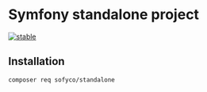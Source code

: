 # Symfony standalone project

[![stable](http://poser.pugx.org/sofyco/google-authenticator-bundle/v)](https://packagist.org/packages/sofyco/google-authenticator-bundle)

## Installation

```bash
composer req sofyco/standalone
```
